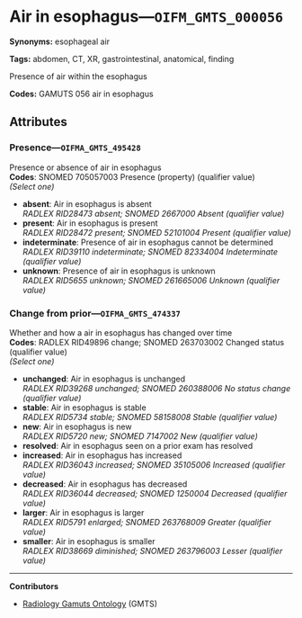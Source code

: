 # Air in esophagus—`OIFM_GMTS_000056`

**Synonyms:** esophageal air

**Tags:** abdomen, CT, XR, gastrointestinal, anatomical, finding

Presence of air within the esophagus

**Codes:** GAMUTS 056 air in esophagus

## Attributes

### Presence—`OIFMA_GMTS_495428`

Presence or absence of air in esophagus  
**Codes**: SNOMED 705057003 Presence (property) (qualifier value)  
*(Select one)*

- **absent**: Air in esophagus is absent  
_RADLEX RID28473 absent; SNOMED 2667000 Absent (qualifier value)_
- **present**: Air in esophagus is present  
_RADLEX RID28472 present; SNOMED 52101004 Present (qualifier value)_
- **indeterminate**: Presence of air in esophagus cannot be determined  
_RADLEX RID39110 indeterminate; SNOMED 82334004 Indeterminate (qualifier value)_
- **unknown**: Presence of air in esophagus is unknown  
_RADLEX RID5655 unknown; SNOMED 261665006 Unknown (qualifier value)_

### Change from prior—`OIFMA_GMTS_474337`

Whether and how a air in esophagus has changed over time  
**Codes**: RADLEX RID49896 change; SNOMED 263703002 Changed status (qualifier value)  
*(Select one)*

- **unchanged**: Air in esophagus is unchanged  
_RADLEX RID39268 unchanged; SNOMED 260388006 No status change (qualifier value)_
- **stable**: Air in esophagus is stable  
_RADLEX RID5734 stable; SNOMED 58158008 Stable (qualifier value)_
- **new**: Air in esophagus is new  
_RADLEX RID5720 new; SNOMED 7147002 New (qualifier value)_
- **resolved**: Air in esophagus seen on a prior exam has resolved  
- **increased**: Air in esophagus has increased  
_RADLEX RID36043 increased; SNOMED 35105006 Increased (qualifier value)_
- **decreased**: Air in esophagus has decreased  
_RADLEX RID36044 decreased; SNOMED 1250004 Decreased (qualifier value)_
- **larger**: Air in esophagus is larger  
_RADLEX RID5791 enlarged; SNOMED 263768009 Greater (qualifier value)_
- **smaller**: Air in esophagus is smaller  
_RADLEX RID38669 diminished; SNOMED 263796003 Lesser (qualifier value)_

---

**Contributors**

- [Radiology Gamuts Ontology](https://gamuts.net/) (GMTS)